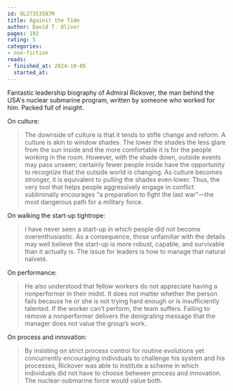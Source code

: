 ```yaml
---
id: OL27353587M
title: Against the Tide
author: David T. Oliver
pages: 192
rating: 5
categories:
- non-fiction
reads:
- finished_at: 2024-10-05
  started_at:
---
```


Fantastic leadership biography of Admiral Rickover, the man behind the USA's
nuclear submarine program, written by someone who worked for him. Packed full
of insight.

On culture:

> The downside of culture is that it tends to stifle change and reform. A
> culture is akin to window shades. The lower the shades the less glare from
> the sun inside and the more comfortable it is for the people working in the
> room. However, with the shade down, outside events may pass unseen; certainly
> fewer people inside have the opportunity to recognize that the outside world
> is changing. As culture becomes stronger, it is equivalent to pulling the
> shades even lower. Thus, the very tool that helps people aggressively engage
> in conflict subliminally encourages “a preparation to fight the last war”—the
> most dangerous path for a military force.

On walking the start-up tightrope:

> I have never seen a start-up in which people did not become overenthusiastic.
> As a consequence, those unfamiliar with the details may well believe the
> start-up is more robust, capable, and survivable than it actually is. The
> issue for leaders is how to manage that natural naïveté.

On performance:

> He also understood that fellow workers do not appreciate having a
> nonperformer in their midst. It does not matter whether the person fails
> because he or she is not trying hard enough or is insufficiently talented. If
> the worker can’t perform, the team suffers. Failing to remove a nonperformer
> delivers the denigrating message that the manager does not value the group’s
> work.

On process and innovation:

> By insisting on strict process control for routine evolutions yet
> concurrently encouraging individuals to challenge his system and his
> processes, Rickover was able to institute a scheme in which individuals did
> not have to choose between process and innovation. The nuclear-submarine
> force would value both.




